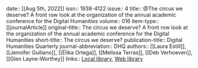 date:: [[Aug 5th, 2022]]
issn:: 1938-4122
issue:: 4
title:: @The circus we deserve? A front row look at the organization of the annual academic conference for the Digital Humanities
volume:: 016
item-type:: [[journalArticle]]
original-title:: The circus we deserve? A front row look at the organization of the annual academic conference for the Digital Humanities
short-title:: The circus we deserve?
publication-title:: Digital Humanities Quarterly
journal-abbreviation:: DHQ
authors:: [[Laura Estill]], [[Jennifer Guiliano]], [[Élika Ortega]], [[Melissa Terras]], [[Deb Verhoeven]], [[Glen Layne-Worthey]]
links:: [Local library](zotero://select/groups/2386895/items/5S3B96QD), [Web library](https://www.zotero.org/groups/2386895/items/5S3B96QD)
